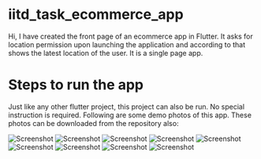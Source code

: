# iitd_task_ecommerce_app
 Hi, I have created the front page of an ecommerce app in Flutter. It asks for location permission upon launching the application and according to that shows the latest location of the user. It is a single page app.
# Steps to run the app
 Just like any other flutter project, this project can also be run. No special instruction is required.
Following are some demo photos of this app. These photos can be downloaded from the repository also:

![Screenshot](device-2020-12-23-015348.png)
![Screenshot](device-2020-12-23-015421.png)
![Screenshot](device-2020-12-23-015445.png)
![Screenshot](device-2020-12-23-015503.png)
![Screenshot](device-2020-12-23-015519.png)
![Screenshot](device-2020-12-23-015546.png)
![Screenshot](device-2020-12-23-015601.png)
![Screenshot](device-2020-12-23-015624.png)
![Screenshot](device-2020-12-23-015640.png)
